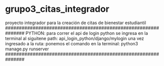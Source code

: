# grupo3_citas_integrador
proyecto integrador para la creación de citas de bienestar estudiantil
###############################################################
PYTHON:
para correr el api de login python se ingresa en la terminal al siguitene path:
api_login_python/django/mylogin 
una vez ingresado a la ruta: ponemos el comando en la terminal:
python3 manage.py runserver
###############################################################